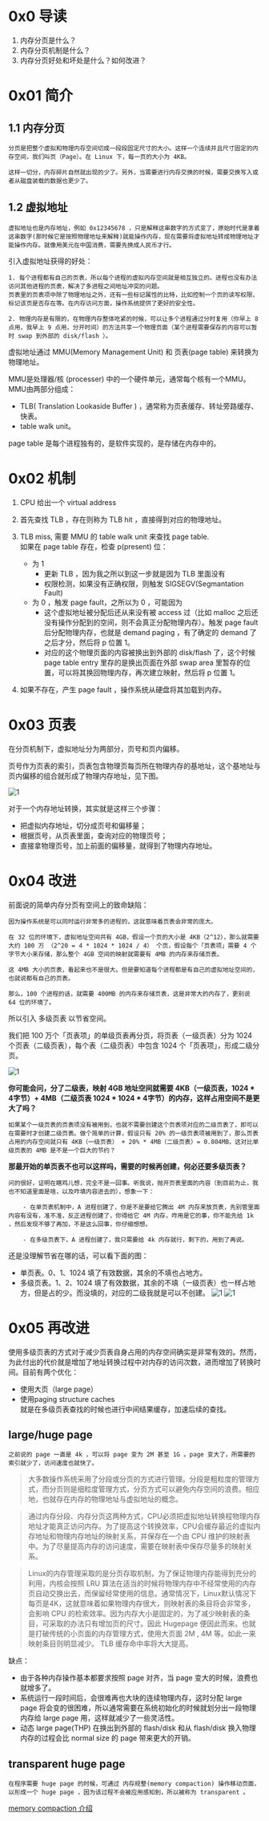 # 0x0 导读

1. 内存分页是什么？
2. 内存分页机制是什么？
3. 内存分页好处和坏处是什么？如何改进？

# 0x01 简介

## 1.1 内存分页

    分页是把整个虚拟和物理内存空间切成一段段固定尺寸的大小。这样一个连续并且尺寸固定的内存空间，我们叫页（Page）。在 Linux 下，每一页的大小为 4KB。

    这样一切分，内存碎片自然就出现的少了。另外，当需要进行内存交换的时候，需要交换写入或者从磁盘装载的数据也更少了。

## 1.2 虚拟地址

    虚拟地址也是内存地址，例如 0x12345678 ，只是解释这串数字的方式变了，原始时代是拿着这串数字(那时候它是按照物理地址来解释)就能操作内存，现在需要将虚拟地址转成物理地址才能操作内存。就像用美元在中国消费，需要先换成人民币才行。

引入虚拟地址获得的好处：

    1. 每个进程都有自己的页表，所以每个进程的虚拟内存空间就是相互独立的。进程也没有办法访问其他进程的页表，解决了多进程之间地址冲突的问题。
    页表里的页表项中除了物理地址之外，还有一些标记属性的比特，比如控制一个页的读写权限，标记该页是否存在等。在内存访问方面，操作系统提供了更好的安全性。

    2. 物理内存是有限的，在物理内存整体吃紧的时候，可以让多个进程通过分时复用（你早上 8 点用，我早上 9 点用，分开时间）的方法共享一个物理页面（某个进程需要保存的内容可以暂时 swap 到外部的 disk/flash ）。


虚拟地址通过 MMU(Memory Management Unit) 和 页表(page table) 来转换为物理地址。

MMU是处理器/核 (processer) 中的一个硬件单元，通常每个核有一个MMU。MMU由两部分组成：
- TLB( Translation Lookaside Buffer ) ，通常称为页表缓存、转址旁路缓存、快表。
- table walk unit。

page table 是每个进程独有的，是软件实现的，是存储在内存中的。

# 0x02 机制

1. CPU 给出一个 virtual address

2. 首先查找 TLB ，存在则称为 TLB hit ，直接得到对应的物理地址。

3. TLB miss, 需要 MMU 的 table walk unit 来查找 page table.    
    如果在 page table 存在，检查 p(present) 位：
    - 为 1 
        - 更新 TLB ，因为我之所以到这一步就是因为 TLB 里面没有
        - 权限检测，如果没有正确权限，则触发 SIGSEGV(Segmantation Fault)
    - 为 0 ，触发 page fault，之所以为 0 ，可能因为
        - 这个虚拟地址被分配后还从来没有被 access 过（比如 malloc 之后还没有操作分配到的空间，则不会真正分配物理内存）。触发 page fault 后分配物理内存，也就是 demand paging ，有了确定的 demand 了之后才分，然后将 p 位置 1。
        - 对应的这个物理页面的内容被换出到外部的 disk/flash 了，这个时候 page table entry 里存的是换出页面在外部 swap area 里暂存的位置，可以将其换回物理内存，再次建立映射，然后将 p 位置 1。

4. 如果不存在，产生 page fault ，操作系统从硬盘将其加载到内存。


# 0x03 页表

在分页机制下，虚拟地址分为两部分，页号和页内偏移。

页号作为页表的索引，页表包含物理页每页所在物理内存的基地址，这个基地址与页内偏移的组合就形成了物理内存地址，见下图。

![1](../../pic/linux/memory/m4.png)

对于一个内存地址转换，其实就是这样三个步骤：

- 把虚拟内存地址，切分成页号和偏移量；
- 根据页号，从页表里面，查询对应的物理页号；
- 直接拿物理页号，加上前面的偏移量，就得到了物理内存地址。



# 0x04 改进

前面说的简单内存分页有空间上的致命缺陷：

    因为操作系统是可以同时运行非常多的进程的，这就意味着页表会非常的庞大。

    在 32 位的环境下，虚拟地址空间共有 4GB，假设一个页的大小是 4KB（2^12），那么就需要大约 100 万 （2^20 = 4 * 1024 * 1024 / 4） 个页，假设每个「页表项」需要 4 个字节大小来存储，那么整个 4GB 空间的映射就需要有 4MB 的内存来存储页表。

    这 4MB 大小的页表，看起来也不是很大。但是要知道每个进程都是有自己的虚拟地址空间的，也就说都有自己的页表。

    那么，100 个进程的话，就需要 400MB 的内存来存储页表，这是非常大的内存了，更别说 64 位的环境了。

所以引入 多级页表 以节省空间。

我们把 100 万个「页表项」的单级页表再分页，将页表（一级页表）分为 1024 个页表（二级页表），每个表（二级页表）中包含 1024 个「页表项」，形成二级分页。

![1](../../pic/linux/memory/m5.png)


**你可能会问，分了二级表，映射 4GB 地址空间就需要 4KB（一级页表，1024 * 4字节）+ 4MB（二级页表 1024 * 1024 * 4字节）的内存，这样占用空间不是更大了吗？**

    如果某个一级页表的页表项没有被用到，也就不需要创建这个页表项对应的二级页表了，即可以在需要时才创建二级页表。做个简单的计算，假设只有 20% 的一级页表项被用到了，那么页表占用的内存空间就只有 4KB（一级页表） + 20% * 4MB（二级页表）= 0.804MB，这对比单级页表的 4MB 是不是一个巨大的节约？

**那最开始的单页表不也可以这样吗，需要的时候再创建，何必还要多级页表？**

    问的很好，证明在瞎鸡儿想，完全不是一回事。听我说，抛开页表里面的内容（到目前为止，我也不知道里面是啥，以及咋填内容进去的），想象一下：

        - 在单页表机制中，A 进程创建了，你是不是要给它腾出 4M 内存来放页表，先别管里面内容有没有，准不准，反正进程创建了，你得给它 4M 内存，咋用是它的事，你不能先给 1k ，然后发现不够了再加，不是这么回事，你仔细想想。

        - 在多级页表下，A 进程创建了，我只需要给 4k 内存就行，剩下的，用到了再说。


还是没理解节省在哪的话，可以看下面的图：
- 单页表。0、1、1024 填了有效数据，其余的不填也占地方。
- 多级页表。1、2、1024 填了有效数据，其余的不填（一级页表）也一样占地方，但是占的少。而没填的，对应的二级我就是可以不创建。
![1](../../pic/linux/memory/m6.png)
![1](../../pic/linux/memory/m7.png)

# 0x05 再改进

使用多级页表的方式对于减少页表自身占用的内存空间确实是非常有效的。然而，为此付出的代价就是增加了地址转换过程中对内存的访问次数，进而增加了转换时间。目前有两个优化：

- 使用大页（large page）   
- 使用paging structure caches   
    就是在多级页表查找的时候也进行中间结果缓存，加速后续的查找。

## large/huge page

    之前说的 page 一直是 4k ，可以将 page 变为 2M 甚至 1G 。page 变大了，所需要的索引就少了，访问速度也就快了。

> 大多数操作系统采用了分段或分页的方式进行管理。分段是粗粒度的管理方式，而分页则是细粒度管理方式，分页方式可以避免内存空间的浪费。相应地，也就存在内存的物理地址与虚拟地址的概念。

> 通过内存分段、内存分页这两种方式，CPU必须把虚拟地址转换程物理内存地址才能真正访问内存。为了提高这个转换效率，CPU会缓存最近的虚拟内存地址和物理内存地址的映射关系，并保存在一个由 CPU 维护的映射表中。为了尽量提高内存的访问速度，需要在映射表中保存尽量多的映射关系。

> Linux的内存管理采取的是分页存取机制，为了保证物理内存能得到充分的利用，内核会按照 LRU 算法在适当的时候将物理内存中不经常使用的内存页自动交换出去，而保留经常使用的信息。通常情况下，Linux默认情况下每页是4K，这就意味着如果物理内存很大，则映射表的条目将会非常多，会影响 CPU 的检索效率。因为内存大小是固定的，为了减少映射表的条目，可采取的办法只有增加页的尺寸。因此 Hugepage 便因此而来。也就是打破传统的小页面的内存管理方式，使用大页面 2M , 4M 等。如此一来映射条目则明显减少。 TLB 缓存命中率将大大提高。

缺点：
- 由于各种内存操作基本都要求按照 page 对齐，当 page 变大的时候，浪费也就增多了。
- 系统运行一段时间后，会很难再也大块的连续物理内存，这时分配 large page 将会变的很困难，所以通常需要在系统初始化的时候就划分出一段物理内存给 large page 用，这样就减少了一些灵活性。
- 动态 large page(THP) 在换出到外部的 flash/disk 和从 flash/disk 换入物理内存的过程会比 normal size 的 page 带来更大的开销。

## transparent huge page

    在程序需要 huge page 的时候，可通过 内存规整(memory compaction) 操作移动页面，以形成一个 huge page ，因为该过程不会被应用感知到，所以被称为 transparent 。

[memory compaction 介绍](https://tinylab.org/lwn-368869/)